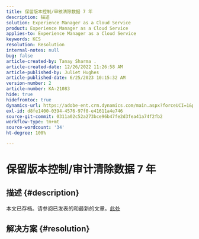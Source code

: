 ```yaml
---
title: 保留版本控制/审核清除数据 7 年
description: 描述
solution: Experience Manager as a Cloud Service
product: Experience Manager as a Cloud Service
applies-to: Experience Manager as a Cloud Service
keywords: KCS
resolution: Resolution
internal-notes: null
bug: false
article-created-by: Tanay Sharma .
article-created-date: 12/26/2022 11:26:58 AM
article-published-by: Juliet Hughes
article-published-date: 6/25/2023 10:15:32 AM
version-number: 2
article-number: KA-21083
hide: true
hidefromtoc: true
dynamics-url: https://adobe-ent.crm.dynamics.com/main.aspx?forceUCI=1&pagetype=entityrecord&etn=knowledgearticle&id=beedc534-1085-ed11-81ac-6045bd006239
exl-id: d8fe1400-0394-4576-97f0-e41611a4e746
source-git-commit: 0311a02c52a273bce96b47fe2d3fea41a74f2fb2
workflow-type: tm+mt
source-wordcount: '34'
ht-degree: 100%

---
```


# 保留版本控制/审计清除数据 7 年

## 描述 {#description}

本文已存档。请参阅已发表的和最新的文章。[此处](https://experienceleague.adobe.com/search.html#sort=relevancy)

## 解决方案 {#resolution}
